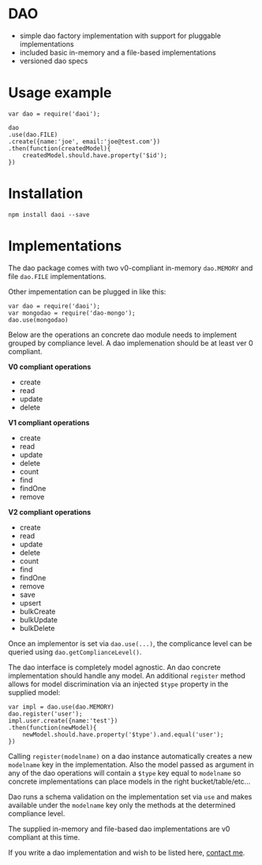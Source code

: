 # DAO

* simple dao factory implementation with support for pluggable implementations
* included basic in-memory and a file-based implementations
* versioned dao specs


Usage example
===
```
var dao = require('daoi');

dao
.use(dao.FILE)
.create({name:'joe', email:'joe@test.com'})
.then(function(createdModel){
    createdModel.should.have.property('$id');
})
```

Installation
===

```
npm install daoi --save
```


Implementations
===

The dao package comes with two v0-compliant in-memory `dao.MEMORY` and file `dao.FILE` implementations.

Other impementation can be plugged in like this:

```
var dao = require('daoi');
var mongodao = require('dao-mongo');
dao.use(mongodao)
```

Below are the operations an concrete dao module needs to implement grouped by compliance level. A dao implemenation should be at least ver 0 compliant. 

**V0 compliant operations**

* create
* read
* update
* delete

**V1 compliant operations**

* create
* read
* update
* delete
* count
* find
* findOne
* remove

**V2 compliant operations**

* create
* read
* update
* delete
* count
* find
* findOne
* remove
* save
* upsert
* bulkCreate
* bulkUpdate
* bulkDelete

Once an implementor is set via `dao.use(...)`, the complicance level can be queried using `dao.getComplianceLevel()`. 

The dao interface is completely model agnostic. An dao concrete implementation should handle any model. An additional `register` method allows for model discrimination via an injected `$type` property in the supplied model:

```
var impl = dao.use(dao.MEMORY)
dao.register('user');
impl.user.create({name:'test'})
.then(function(newModel){
	newModel.should.have.property('$type').and.equal('user');
})
```

Calling `register(modelname)` on a dao instance automatically creates a new `modelname` key in the implementation. Also the model passed as argument in any of the dao operations will contain a `$type` key equal to `modelname` so concrete implementations can place models in the right bucket/table/etc... 

Dao runs a schema validation on the implementation set via `use` and makes available under the `modelname` key only the methods at the determined compliance level.

The supplied in-memory and file-based dao implementations are v0 compliant at this time.

If you write a dao implementation and wish to be listed here, [contact me](https://github.com/clonq).
